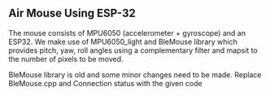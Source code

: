 ## Air Mouse Using ESP-32
The mouse consists of MPU6050 (accelerometer + gyroscope) and an ESP32.
We make use of MPU6050_light and BleMouse library which provides pitch, yaw, roll 
angles using a complementary filter and mapsit to the number of pixels to be moved.

BleMouse library is old and some minor changes need to be made.
Replace BleMouse.cpp and Connection status with the given code
